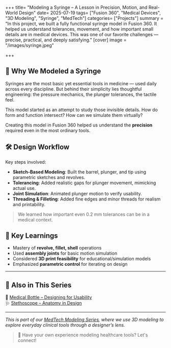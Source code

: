 +++
title= "Modeling a Syringe – A Lesson in Precision, Motion, and Real-World Design"
date= 2025-07-19
tags= ["Fusion 360", "Medical Devices", "3D Modeling", "Syringe", "MedTech"]
categories= ["Projects"]
summary = "In this project, we built a fully functional syringe model in Fusion 360. It helped us understand tolerances, movement, and how important small details are in medical devices. This was one of our favorite challenges — precise, practical, and deeply satisfying."
[cover]
  image = "/images/syringe.jpeg"


+++

## 💭 Why We Modeled a Syringe

Syringes are the most basic yet essential tools in medicine — used daily across every discipline. But behind their simplicity lies thoughtful engineering: the pressure mechanics, the plunger tolerances, the tactile feel.

This model started as an attempt to study those invisible details. How do form and function intersect? How can we simulate them virtually?

Creating this model in Fusion 360 helped us understand the **precision** required even in the most ordinary tools.

## 🛠️ Design Workflow

Key steps involved:
- **Sketch-Based Modeling**: Built the barrel, plunger, and tip using parametric sketches and revolves.
- **Tolerancing**: Added realistic gaps for plunger movement, mimicking actual use.
- **Joint Simulation**: Animated plunger motion to verify usability.
- **Threading & Filleting**: Added fine edges and minor threads for realism and printability.



> We learned how important even 0.2 mm tolerances can be in a medical context.

## 🧠 Key Learnings

- Mastery of **revolve, fillet, shell** operations
- Used **assembly joints** for basic motion simulation
- Considered **3D print feasibility** for educational/simulation models
- Emphasized **parametric control** for iterating on design

---

## 🔄 Also in This Series

🧴 [Medical Bottle – Designing for Usability](https://innovationweb.netlify.app/medtech-modeling-series/medical_bottle/medical_bottle/)  
🩺 [Stethoscope – Anatomy in Design](https://innovationweb.netlify.app/medtech-modeling-series/stethescope/stethescope/)

---

_This is part of our [MedTech Modeling Series](https://innovationweb.netlify.app/medtech-modeling-series/), where we use 3D modeling to explore everyday clinical tools through a designer’s lens._

> 💬 Have your own experience modeling healthcare tools? Let's connect!
